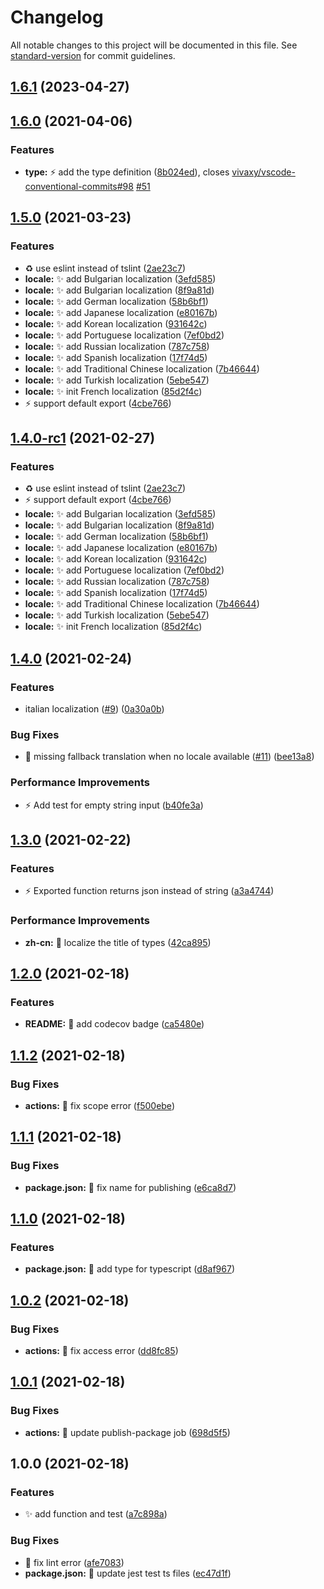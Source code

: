 # Changelog

All notable changes to this project will be documented in this file. See [standard-version](https://github.com/conventional-changelog/standard-version) for commit guidelines.

## [1.6.1](https://github.com/yi-Xu-0100/conventional-commit-types-i18n/compare/v1.6.0...v1.6.1) (2023-04-27)

## [1.6.0](https://github.com/yi-Xu-0100/conventional-commit-types-i18n/compare/v1.5.0...v1.6.0) (2021-04-06)

### Features

- **type:** ⚡️ add the type definition ([8b024ed](https://github.com/yi-Xu-0100/conventional-commit-types-i18n/commit/8b024ed5248f37082e82a7f22d1a335015f8178b)), closes [vivaxy/vscode-conventional-commits#98](https://github.com/vivaxy/vscode-conventional-commits/issues/98) [#51](https://github.com/yi-Xu-0100/conventional-commit-types-i18n/issues/51)

## [1.5.0](https://github.com/yi-Xu-0100/conventional-commit-types-i18n/compare/v1.4.0...v1.5.0) (2021-03-23)

### Features

- ♻️ use eslint instead of tslint ([2ae23c7](https://github.com/yi-Xu-0100/conventional-commit-types-i18n/commit/2ae23c7d8f2c3474c54cdc6e8bd04c3bc464fcae))
- **locale:** ✨ add Bulgarian localization ([3efd585](https://github.com/yi-Xu-0100/conventional-commit-types-i18n/commit/3efd585514fb4ee3acb23284342ec14d909df7de))
- **locale:** ✨ add Bulgarian localization ([8f9a81d](https://github.com/yi-Xu-0100/conventional-commit-types-i18n/commit/8f9a81d100a56b790bec5c778970245cc06d3f1c))
- **locale:** ✨ add German localization ([58b6bf1](https://github.com/yi-Xu-0100/conventional-commit-types-i18n/commit/58b6bf14687387fae87d8f35ecec572c04413b41))
- **locale:** ✨ add Japanese localization ([e80167b](https://github.com/yi-Xu-0100/conventional-commit-types-i18n/commit/e80167b7e98d93de19db2bf7a92949994c46e80d))
- **locale:** ✨ add Korean localization ([931642c](https://github.com/yi-Xu-0100/conventional-commit-types-i18n/commit/931642c939195d01e39426fcbd03a2f7ef5bbdf7))
- **locale:** ✨ add Portuguese localization ([7ef0bd2](https://github.com/yi-Xu-0100/conventional-commit-types-i18n/commit/7ef0bd2f416b9e7c601df62e0e412e8b30fb884f))
- **locale:** ✨ add Russian localization ([787c758](https://github.com/yi-Xu-0100/conventional-commit-types-i18n/commit/787c7589050e2a675ae45e7587f1a323a3ff6085))
- **locale:** ✨ add Spanish localization ([17f74d5](https://github.com/yi-Xu-0100/conventional-commit-types-i18n/commit/17f74d509e370cf92205dab346f859a111eccabc))
- **locale:** ✨ add Traditional Chinese localization ([7b46644](https://github.com/yi-Xu-0100/conventional-commit-types-i18n/commit/7b46644e93f128f2468252843900158915f11547))
- **locale:** ✨ add Turkish localization ([5ebe547](https://github.com/yi-Xu-0100/conventional-commit-types-i18n/commit/5ebe5479e41a715fd61009cb1948fa43ae12ae0b))
- **locale:** ✨ init French localization ([85d2f4c](https://github.com/yi-Xu-0100/conventional-commit-types-i18n/commit/85d2f4cfe1c8951c37e80388ac1551ac80ed1933))
- ⚡️ support default export ([4cbe766](https://github.com/yi-Xu-0100/conventional-commit-types-i18n/commit/4cbe7666c80d4be4d0e262ec6340ed7df4d356f3))

## [1.4.0-rc1](https://www.github.com/yi-Xu-0100/conventional-commit-types-i18n/compare/v1.4.0...v1.4.0-rc1) (2021-02-27)

### Features

- ♻️ use eslint instead of tslint ([2ae23c7](https://www.github.com/yi-Xu-0100/conventional-commit-types-i18n/commit/2ae23c7d8f2c3474c54cdc6e8bd04c3bc464fcae))
- ⚡️ support default export ([4cbe766](https://www.github.com/yi-Xu-0100/conventional-commit-types-i18n/commit/4cbe7666c80d4be4d0e262ec6340ed7df4d356f3))
- **locale:** ✨ add Bulgarian localization ([3efd585](https://www.github.com/yi-Xu-0100/conventional-commit-types-i18n/commit/3efd585514fb4ee3acb23284342ec14d909df7de))
- **locale:** ✨ add Bulgarian localization ([8f9a81d](https://www.github.com/yi-Xu-0100/conventional-commit-types-i18n/commit/8f9a81d100a56b790bec5c778970245cc06d3f1c))
- **locale:** ✨ add German localization ([58b6bf1](https://www.github.com/yi-Xu-0100/conventional-commit-types-i18n/commit/58b6bf14687387fae87d8f35ecec572c04413b41))
- **locale:** ✨ add Japanese localization ([e80167b](https://www.github.com/yi-Xu-0100/conventional-commit-types-i18n/commit/e80167b7e98d93de19db2bf7a92949994c46e80d))
- **locale:** ✨ add Korean localization ([931642c](https://www.github.com/yi-Xu-0100/conventional-commit-types-i18n/commit/931642c939195d01e39426fcbd03a2f7ef5bbdf7))
- **locale:** ✨ add Portuguese localization ([7ef0bd2](https://www.github.com/yi-Xu-0100/conventional-commit-types-i18n/commit/7ef0bd2f416b9e7c601df62e0e412e8b30fb884f))
- **locale:** ✨ add Russian localization ([787c758](https://www.github.com/yi-Xu-0100/conventional-commit-types-i18n/commit/787c7589050e2a675ae45e7587f1a323a3ff6085))
- **locale:** ✨ add Spanish localization ([17f74d5](https://www.github.com/yi-Xu-0100/conventional-commit-types-i18n/commit/17f74d509e370cf92205dab346f859a111eccabc))
- **locale:** ✨ add Traditional Chinese localization ([7b46644](https://www.github.com/yi-Xu-0100/conventional-commit-types-i18n/commit/7b46644e93f128f2468252843900158915f11547))
- **locale:** ✨ add Turkish localization ([5ebe547](https://www.github.com/yi-Xu-0100/conventional-commit-types-i18n/commit/5ebe5479e41a715fd61009cb1948fa43ae12ae0b))
- **locale:** ✨ init French localization ([85d2f4c](https://www.github.com/yi-Xu-0100/conventional-commit-types-i18n/commit/85d2f4cfe1c8951c37e80388ac1551ac80ed1933))

## [1.4.0](https://www.github.com/yi-Xu-0100/conventional-commit-types-i18n/compare/v1.3.0...v1.4.0) (2021-02-24)

### Features

- italian localization ([#9](https://www.github.com/yi-Xu-0100/conventional-commit-types-i18n/issues/9)) ([0a30a0b](https://www.github.com/yi-Xu-0100/conventional-commit-types-i18n/commit/0a30a0b8447ba1ef2163ddafaba9bd75c4d220ce))

### Bug Fixes

- 🐛 missing fallback translation when no locale available ([#11](https://www.github.com/yi-Xu-0100/conventional-commit-types-i18n/issues/11)) ([bee13a8](https://www.github.com/yi-Xu-0100/conventional-commit-types-i18n/commit/bee13a82f2396daf169d3d1df932c25b717457fa))

### Performance Improvements

- ⚡️ Add test for empty string input ([b40fe3a](https://www.github.com/yi-Xu-0100/conventional-commit-types-i18n/commit/b40fe3a4e9635dd24b9e7f38c42bb2d35862879d))

## [1.3.0](https://www.github.com/yi-Xu-0100/conventional-commit-types-i18n/compare/v1.2.0...v1.3.0) (2021-02-22)

### Features

- ⚡️ Exported function returns json instead of string ([a3a4744](https://www.github.com/yi-Xu-0100/conventional-commit-types-i18n/commit/a3a4744b856879bc2e63a67015c75427979a3356))

### Performance Improvements

- **zh-cn:** 💬 localize the title of types ([42ca895](https://www.github.com/yi-Xu-0100/conventional-commit-types-i18n/commit/42ca89589db4acc1e9e864a93b5423f196826837))

## [1.2.0](https://www.github.com/yi-Xu-0100/conventional-commit-types-i18n/compare/v1.1.2...v1.2.0) (2021-02-18)

### Features

- **README:** 📝 add codecov badge ([ca5480e](https://www.github.com/yi-Xu-0100/conventional-commit-types-i18n/commit/ca5480efc83c30964240b53b6f7806c3a32a74fe))

## [1.1.2](https://www.github.com/yi-Xu-0100/conventional-commit-types-i18n/compare/v1.1.1...v1.1.2) (2021-02-18)

### Bug Fixes

- **actions:** 🐛 fix scope error ([f500ebe](https://www.github.com/yi-Xu-0100/conventional-commit-types-i18n/commit/f500ebeddd07f42403808af035860185b996d321))

## [1.1.1](https://www.github.com/yi-Xu-0100/conventional-commit-types-i18n/compare/v1.1.0...v1.1.1) (2021-02-18)

### Bug Fixes

- **package.json:** 🐛 fix name for publishing ([e6ca8d7](https://www.github.com/yi-Xu-0100/conventional-commit-types-i18n/commit/e6ca8d7ddc50dd83648d2b17866bcee38f363a12))

## [1.1.0](https://www.github.com/yi-Xu-0100/conventional-commit-types-i18n/compare/v1.0.2...v1.1.0) (2021-02-18)

### Features

- **package.json:** 🎨 add type for typescript ([d8af967](https://www.github.com/yi-Xu-0100/conventional-commit-types-i18n/commit/d8af967ce53da6ddc508e5d8833f1522afd75c33))

## [1.0.2](https://www.github.com/yi-Xu-0100/conventional-commit-types-i18n/compare/v1.0.1...v1.0.2) (2021-02-18)

### Bug Fixes

- **actions:** 🐛 fix access error ([dd8fc85](https://www.github.com/yi-Xu-0100/conventional-commit-types-i18n/commit/dd8fc851eb25c1a3c0612ec422f859675d26d409))

## [1.0.1](https://www.github.com/yi-Xu-0100/conventional-commit-types-i18n/compare/v1.0.0...v1.0.1) (2021-02-18)

### Bug Fixes

- **actions:** 💚 update publish-package job ([698d5f5](https://www.github.com/yi-Xu-0100/conventional-commit-types-i18n/commit/698d5f5eabc7b640edd15cb3d75fc45c1e94d61b))

## 1.0.0 (2021-02-18)

### Features

- ✨ add function and test ([a7c898a](https://www.github.com/yi-Xu-0100/conventional-commit-types-i18n/commit/a7c898a09c235d536583cec16e8aa3134cd0424c))

### Bug Fixes

- 🐛 fix lint error ([afe7083](https://www.github.com/yi-Xu-0100/conventional-commit-types-i18n/commit/afe7083d92536dd2092732d84642b941a3c8033d))
- **package.json:** 🐛 update jest test ts files ([ec47d1f](https://www.github.com/yi-Xu-0100/conventional-commit-types-i18n/commit/ec47d1f1a1a6997090cb67f7f3988545ac675fc4))
